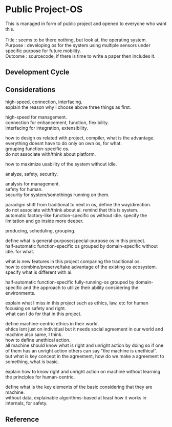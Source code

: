 # Public Project-OS

This is managed in form of public project and opened to everyone who want this. <br/><br/>
Title : seems to be there nothing, but look at, the operating system. <br/>
Purpose : developing os for the system using multiple sensors under specific purpose for future mobility. <br/>
Outcome : sourcecode, if there is time to write a paper then includes it.

## Development Cycle

## Considerations

high-speed, connection, interfacing. <br/>
explain the reason why I choose above three things as first. <br/>   

high-speed for management. <br/>
connection for enhancement, function, flexibility. <br/>
interfacing for integration, extensibility. <br/>

how to design os related with project, compiler, what is the advantage. <br/>
everything doesnt have to do only on own os, for what. <br/>
grouping function-specific os. <br/>
do not associate with/think about platform. <br/>

how to maximize usability of the system without idle. <br/>

analyze, safety, security. <br/>

analysis for management. <br/>
safety for human. <br/>
security for system/somethings running on them. <br/>

paradigm shift from traditional to next in os, define the way/direction. <br/>
do not associate with/think about ai. remind that this is system. <br/> 
automatic factory-like function-specific os without idle. specify the limitation and go inside more deeper.

producing, scheduling, grouping. <br/>

define what is general-purpose/special-purpose os in this project. <br/>
half-automatic function-specific os grouped by domain-specific without idle. for what. <br/>

what is new features in this project comparing the traditional os. <br/>
how to combine/preserve/take advantage of the existing os ecosystem. <br/>
specify what is different with ai. <br/>

half-automatic function-specific fully-running-os grouped by domain-specific and the approach to utilize their ability considering the environments.

explain what I miss in this project such as ethics, law, etc for human focusing on safety and right. <br/>
what can I do for that in this project. <br/>

define machine-centric ethics in their world. <br/>
ehtics isnt just on individual but it needs social agreement in our world and machine also same, I think. <br/>
how to define unethical action. <br/>
all machine should know what is right and unright action by doing so if one of them has an unright action others can say "the machine is unethical". <br/>
but what is key concept in the agreement, how do we make a agreement to something, what is basic. <br/>

explain how to know right and unright action on machine without learning. <br/>
the principles for human-centric. <br/>

define what is the key elements of the basic considering that they are machine. <br/>
without data, explainable algorithms-based at least how it works in internals, for safety. <br/>

## Reference

